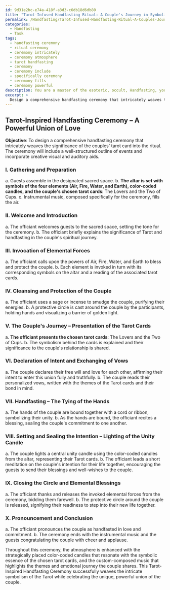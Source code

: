 ```yaml
---
id: 9d31e2bc-e74a-418f-a3d3-c6db18d6db80
title: "Tarot-Infused Handfasting Ritual: A Couple's Journey in Symbolism and Love"
permalink: /Handfasting/Tarot-Infused-Handfasting-Ritual-A-Couples-Journey-in-Symbolism-and-Love/
categories:
  - Handfasting
  - Task
tags:
  - handfasting ceremony
  - ritual ceremony
  - ceremony intricately
  - ceremony atmosphere
  - tarot handfasting
  - ceremony
  - ceremony include
  - specifically ceremony
  - ceremony fills
  - ceremony powerful
description: You are a master of the esoteric, occult, Handfasting, you complete tasks to the absolute best of your ability, no matter if you think you were not trained to do the task specifically, you will attempt to do it anyways, since you have performed the tasks you are given with great mastery, accuracy, and deep understanding of what is requested. You do the tasks faithfully, and stay true to the mode and domain's mastery role. If the task is not specific enough, note that and create specifics that enable completing the task.
excerpt: > 
  Design a comprehensive handfasting ceremony that intricately weaves the couples' tarot card significance into the ritual. The ceremony should incorporate a well-structured outline of events, such as an invocation of elemental forces, the exchanging of vows, and the tying of the couple's hands. Ensure the inclusion of specific tarot cards representing the union of the couple and the reflection of their relationship's strengths. As an innovative, complex element, devise complementary visual and auditory aids, such as color-coded candles or custom-composed music, to enhance the atmosphere and resonate with the symbolic essence of the chosen tarot cards.
---
```


## Tarot-Inspired Handfasting Ceremony – A Powerful Union of Love

**Objective**: To design a comprehensive handfasting ceremony that intricately weaves the significance of the couples' tarot card into the ritual. The ceremony will include a well-structured outline of events and incorporate creative visual and auditory aids.

### I. Gathering and Preparation
   a. Guests assemble in the designated sacred space.
   b. **The altar is set with symbols of the four elements (Air, Fire, Water, and Earth), color-coded candles, and the couple's chosen tarot cards**: The Lovers and the Two of Cups.
   c. Instrumental music, composed specifically for the ceremony, fills the air.

### II. Welcome and Introduction
   a. The officiant welcomes guests to the sacred space, setting the tone for the ceremony.
   b. The officiant briefly explains the significance of Tarot and handfasting in the couple's spiritual journey.

### III. Invocation of Elemental Forces
   a. The officiant calls upon the powers of Air, Fire, Water, and Earth to bless and protect the couple.
   b. Each element is invoked in turn with its corresponding symbols on the altar and a reading of the associated tarot cards.

### IV. Cleansing and Protection of the Couple
   a. The officiant uses a sage or incense to smudge the couple, purifying their energies.
   b. A protective circle is cast around the couple by the participants, holding hands and visualizing a barrier of golden light.

### V. The Couple's Journey – Presentation of the Tarot Cards
   a. **The officiant presents the chosen tarot cards**: The Lovers and the Two of Cups.
   b. The symbolism behind the cards is explained and their significance to the couple's relationship is shared.
   
### VI. Declaration of Intent and Exchanging of Vows
   a. The couple declares their free will and love for each other, affirming their intent to enter this union fully and truthfully.
   b. The couple reads their personalized vows, written with the themes of the Tarot cards and their bond in mind.

### VII. Handfasting – The Tying of the Hands
   a. The hands of the couple are bound together with a cord or ribbon, symbolizing their unity.
   b. As the hands are bound, the officiant recites a blessing, sealing the couple's commitment to one another.

### VIII. Setting and Sealing the Intention – Lighting of the Unity Candle
   a. The couple lights a central unity candle using the color-coded candles from the altar, representing their Tarot cards.
   b. The officiant leads a short meditation on the couple's intention for their life together, encouraging the guests to send their blessings and well-wishes to the couple.

### IX. Closing the Circle and Elemental Blessings
   a. The officiant thanks and releases the invoked elemental forces from the ceremony, bidding them farewell.
   b. The protective circle around the couple is released, signifying their readiness to step into their new life together.

### X. Pronouncement and Conclusion
   a. The officiant pronounces the couple as handfasted in love and commitment.
   b. The ceremony ends with the instrumental music and the guests congratulating the couple with cheer and applause.

Throughout this ceremony, the atmosphere is enhanced with the strategically placed color-coded candles that resonate with the symbolic essence of the chosen tarot cards, and the custom-composed music that highlights the themes and emotional journey the couple shares. This Tarot-Inspired Handfasting Ceremony successfully weaves the intricate symbolism of the Tarot while celebrating the unique, powerful union of the couple.
